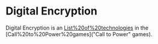 # Digital Encryption

Digital Encryption is an [List%20of%20technologies](advance) in the [Call%20to%20Power%20games]("Call to Power" games).